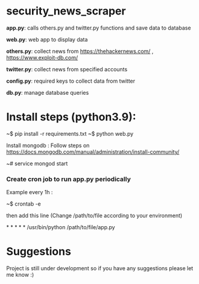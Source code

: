 # security_news_scraper

**app.py**: calls others.py and twitter.py functions and save data to database

**web.py**: web app to display data 

**others.py**: collect news from https://thehackernews.com/ , https://www.exploit-db.com/ 

**twitter.py**: collect news from specified accounts 

**config.py**: required keys to collect data from twitter

**db.py**: manage database queries

# Install steps (python3.9):
  ~$ pip install -r requirements.txt
  ~$ python web.py 

  Install mongodb : Follow steps on https://docs.mongodb.com/manual/administration/install-community/
  
  ~# service mongod start

### Create cron job to run app.py periodically

Example every 1h :

~$ crontab -e

then add this line (Change /path/to/file according to your environment) 

\* \* \* \* \* /usr/bin/python /path/to/file/app.py

# Suggestions
Project is still under development so if you have any suggestions please let me know :)
